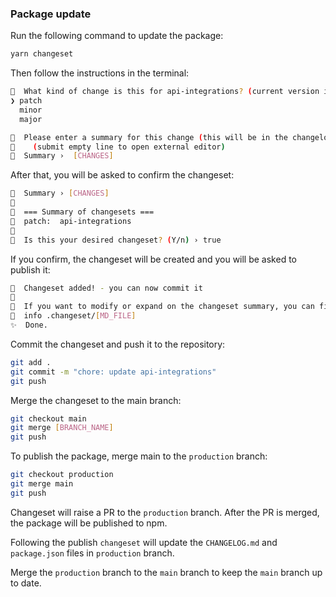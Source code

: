 ### Package update

Run the following command to update the package:

```bash
yarn changeset
```

Then follow the instructions in the terminal:

```bash
🦋  What kind of change is this for api-integrations? (current version is x.x.x)
❯ patch
  minor
  major
```

```bash
🦋  Please enter a summary for this change (this will be in the changelogs).
🦋    (submit empty line to open external editor)
🦋  Summary ›  [CHANGES]
```

After that, you will be asked to confirm the changeset:

```bash
🦋  Summary › [CHANGES]
🦋
🦋  === Summary of changesets ===
🦋  patch:  api-integrations
🦋
🦋  Is this your desired changeset? (Y/n) › true
```

If you confirm, the changeset will be created and you will be asked to publish it:

```bash
🦋  Changeset added! - you can now commit it
🦋
🦋  If you want to modify or expand on the changeset summary, you can find it here
🦋  info .changeset/[MD_FILE]
✨  Done.
```

Commit the changeset and push it to the repository:

```bash
git add .
git commit -m "chore: update api-integrations"
git push
```

Merge the changeset to the main branch:

```bash
git checkout main
git merge [BRANCH_NAME]
git push
```

To publish the package, merge main to the `production` branch:

```bash
git checkout production
git merge main
git push
```

Changeset will raise a PR to the `production` branch. After the PR is merged, the package will be published to npm.

Following the publish `changeset` will update the `CHANGELOG.md` and `package.json` files in `production` branch.

Merge the `production` branch to the `main` branch to keep the `main` branch up to date.
